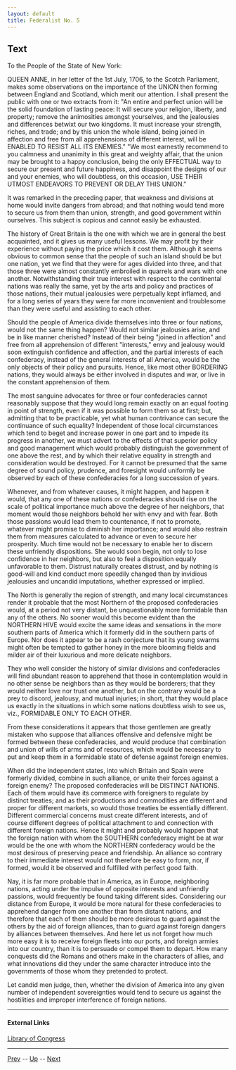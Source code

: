 ```yaml
---
layout: default
title: Federalist No. 5
---
```


## Text

To the People of the State of New York:

QUEEN ANNE, in her letter of the 1st July, 1706, to the Scotch Parliament, makes some observations on the importance of the UNION then forming between England and Scotland, which merit our attention. I shall present the public with one or two extracts from it: "An entire and perfect union will be the solid foundation of lasting peace: It will secure your religion, liberty, and property; remove the animosities amongst yourselves, and the jealousies and differences betwixt our two kingdoms. It must increase your strength, riches, and trade; and by this union the whole island, being joined in affection and free from all apprehensions of different interest, will be ENABLED TO RESIST ALL ITS ENEMIES." "We most earnestly recommend to you calmness and unanimity in this great and weighty affair, that the union may be brought to a happy conclusion, being the only EFFECTUAL way to secure our present and future happiness, and disappoint the designs of our and your enemies, who will doubtless, on this occasion, USE THEIR UTMOST ENDEAVORS TO PREVENT OR DELAY THIS UNION."

It was remarked in the preceding paper, that weakness and divisions at home would invite dangers from abroad; and that nothing would tend more to secure us from them than union, strength, and good government within ourselves. This subject is copious and cannot easily be exhausted.

The history of Great Britain is the one with which we are in general the best acquainted, and it gives us many useful lessons. We may profit by their experience without paying the price which it cost them. Although it seems obvious to common sense that the people of such an island should be but one nation, yet we find that they were for ages divided into three, and that those three were almost constantly embroiled in quarrels and wars with one another. Notwithstanding their true interest with respect to the continental nations was really the same, yet by the arts and policy and practices of those nations, their mutual jealousies were perpetually kept inflamed, and for a long series of years they were far more inconvenient and troublesome than they were useful and assisting to each other.

Should the people of America divide themselves into three or four nations, would not the same thing happen? Would not similar jealousies arise, and be in like manner cherished? Instead of their being "joined in affection" and free from all apprehension of different "interests," envy and jealousy would soon extinguish confidence and affection, and the partial interests of each confederacy, instead of the general interests of all America, would be the only objects of their policy and pursuits. Hence, like most other BORDERING nations, they would always be either involved in disputes and war, or live in the constant apprehension of them.

The most sanguine advocates for three or four confederacies cannot reasonably suppose that they would long remain exactly on an equal footing in point of strength, even if it was possible to form them so at first; but, admitting that to be practicable, yet what human contrivance can secure the continuance of such equality? Independent of those local circumstances which tend to beget and increase power in one part and to impede its progress in another, we must advert to the effects of that superior policy and good management which would probably distinguish the government of one above the rest, and by which their relative equality in strength and consideration would be destroyed. For it cannot be presumed that the same degree of sound policy, prudence, and foresight would uniformly be observed by each of these confederacies for a long succession of years.

Whenever, and from whatever causes, it might happen, and happen it would, that any one of these nations or confederacies should rise on the scale of political importance much above the degree of her neighbors, that moment would those neighbors behold her with envy and with fear. Both those passions would lead them to countenance, if not to promote, whatever might promise to diminish her importance; and would also restrain them from measures calculated to advance or even to secure her prosperity. Much time would not be necessary to enable her to discern these unfriendly dispositions. She would soon begin, not only to lose confidence in her neighbors, but also to feel a disposition equally unfavorable to them. Distrust naturally creates distrust, and by nothing is good-will and kind conduct more speedily changed than by invidious jealousies and uncandid imputations, whether expressed or implied.

The North is generally the region of strength, and many local circumstances render it probable that the most Northern of the proposed confederacies would, at a period not very distant, be unquestionably more formidable than any of the others. No sooner would this become evident than the NORTHERN HIVE would excite the same ideas and sensations in the more southern parts of America which it formerly did in the southern parts of Europe. Nor does it appear to be a rash conjecture that its young swarms might often be tempted to gather honey in the more blooming fields and milder air of their luxurious and more delicate neighbors.

They who well consider the history of similar divisions and confederacies will find abundant reason to apprehend that those in contemplation would in no other sense be neighbors than as they would be borderers; that they would neither love nor trust one another, but on the contrary would be a prey to discord, jealousy, and mutual injuries; in short, that they would place us exactly in the situations in which some nations doubtless wish to see us, viz., FORMIDABLE ONLY TO EACH OTHER.

From these considerations it appears that those gentlemen are greatly mistaken who suppose that alliances offensive and defensive might be formed between these confederacies, and would produce that combination and union of wills of arms and of resources, which would be necessary to put and keep them in a formidable state of defense against foreign enemies.

When did the independent states, into which Britain and Spain were formerly divided, combine in such alliance, or unite their forces against a foreign enemy? The proposed confederacies will be DISTINCT NATIONS. Each of them would have its commerce with foreigners to regulate by distinct treaties; and as their productions and commodities are different and proper for different markets, so would those treaties be essentially different. Different commercial concerns must create different interests, and of course different degrees of political attachment to and connection with different foreign nations. Hence it might and probably would happen that the foreign nation with whom the SOUTHERN confederacy might be at war would be the one with whom the NORTHERN confederacy would be the most desirous of preserving peace and friendship. An alliance so contrary to their immediate interest would not therefore be easy to form, nor, if formed, would it be observed and fulfilled with perfect good faith.

Nay, it is far more probable that in America, as in Europe, neighboring nations, acting under the impulse of opposite interests and unfriendly passions, would frequently be found taking different sides. Considering our distance from Europe, it would be more natural for these confederacies to apprehend danger from one another than from distant nations, and therefore that each of them should be more desirous to guard against the others by the aid of foreign alliances, than to guard against foreign dangers by alliances between themselves. And here let us not forget how much more easy it is to receive foreign fleets into our ports, and foreign armies into our country, than it is to persuade or compel them to depart. How many conquests did the Romans and others make in the characters of allies, and what innovations did they under the same character introduce into the governments of those whom they pretended to protect.

Let candid men judge, then, whether the division of America into any given number of independent sovereignties would tend to secure us against the hostilities and improper interference of foreign nations.

---
#### External Links
[Library of Congress]()

---

[Prev](4.md) -- [Up](README.md) -- [Next](6.md)
